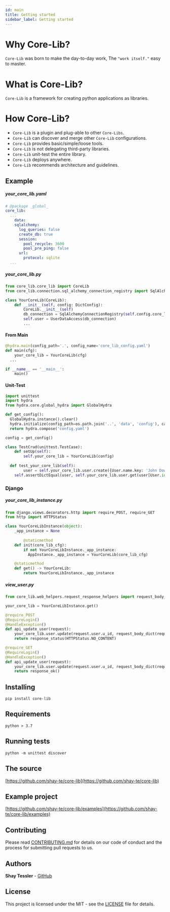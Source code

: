 ```yaml
---
id: main
title: Getting started
sidebar_label: Getting started
---
```

#

# Why Core-Lib?
`Core-Lib` was born to make the day-to-day work, The  `"work itself."` easy to master.

# What is Core-Lib?
`Core-Lib` is a framework for creating python applications as libraries. 

# How Core-Lib?
- `Core-Lib` is a plugin and plug-able to other `Core-Libs`. 
- `Core-Lib` can discover and merge other `Core-Lib` configurations. 
- `Core-Lib` provides basic/simple/loose tools. 
- `Core-Lib` is not delegating third-party libraries. 
- `Core-Lib` unit-test the entire library.
- `Core-Lib` deploys anywhere.
- `Core-Lib` recommends architecture and guidelines. 



## Example

##### your_core_lib.yaml

```yaml
# @package _global_
core_lib:
  ...
	data:
    sqlalchemy:
      log_queries: false
      create_db: true      
      session:
        pool_recycle: 3600
        pool_pre_ping: false      
      url:
        protocol: sqlite
  ...
```

##### your_core_lib.py

```python
from core_lib.core_lib import CoreLib
from core_lib.connection.sql_alchemy_connection_registry import SqlAlchemyConnectionRegistry

class YourCoreLib(CoreLib):
    def __init__(self, config: DictConfig):
        CoreLib.__init__(self)
        db_connection = SqlAlchemyConnectionRegistry(self.config.core_lib.data.sqlalchemy)
        self.user = UserDataAccess(db_connection)
        ...
```



#### From Main

```python
@hydra.main(config_path='.', config_name='core_lib_config.yaml')
def main(cfg):
	your_core_lib = YourCoreLib(cfg)
  ...

if __name__ == '__main__':
	main()
```



#### Unit-Test

```python
import unittest
import hydra
from hydra.core.global_hydra import GlobalHydra

def get_config():
  GlobalHydra.instance().clear()
  hydra.initialize(config_path=os.path.join('..', 'data', 'config'), caller_stack_depth=1)
  return hydra.compose('config.yaml')

config = get_config()

class TestCrud(unittest.TestCase):
	def setUp(self):
		self.your_core_lib = YourCoreLib(config)  
    
  def test_your_core_lib(self):
		user = self.your_core_lib.user.create({User.name.key: 'John Dow'})
    self.assertDictEqual(user, self.your_core_lib.user.get(user[User.id.key]))
```

### Django

##### your_core_lib_instance.py

```python
from django.views.decorators.http import require_POST, require_GET
from http import HTTPStatus

class YourCoreLibInstance(object):
    _app_instance = None
    
		@staticmethod
    def init(core_lib_cfg):
        if not YourCoreLibInstance._app_instance:
          AppInstance._app_instance = YourCoreLib(core_lib_cfg)

    @staticmethod
    def get() -> YourCoreLib:
        return YourCoreLibInstance._app_instance        
```

##### view_user.py

```python
from core_lib.web_helpers.request_response_helpers import request_body_dict, response_ok, response_status

your_core_lib = YourCoreLibInstance.get()

@require_POST
@RequireLogin()
@HandleException()
def api_update_user(request):
    your_core_lib.user.update(request.user.u_id, request_body_dict(request))
    return response_status(HTTPStatus.NO_CONTENT)

@require_GET
@RequireLogin()
@HandleException()
def api_update_user(request):
    your_core_lib.user.update(request.user.u_id, request_body_dict(request))
    return response_ok()
```




## Installing

    pip install core-lib

## Requirements

    python > 3.7

## Running tests

    python -m unittest discover

## The source

[https://github.com/shay-te/core-lib](https://github.com/shay-te/core-lib)

## Example project

[https://github.com/shay-te/core-lib/examples](https://github.com/shay-te/core-lib/examples)

## Contributing

Please read [CONTRIBUTING.md](https://gist.github.com/PurpleBooth/b24679402957c63ec426) for details on our code of conduct and the process for submitting pull requests to us.


## Authors

**Shay Tessler**  - [GitHub](https://github.com/shay-te)


## License

This project is licensed under the MIT - see the [LICENSE](https://github.com/shay-te/core-lib/blob/master/LICENSE) file for details.

